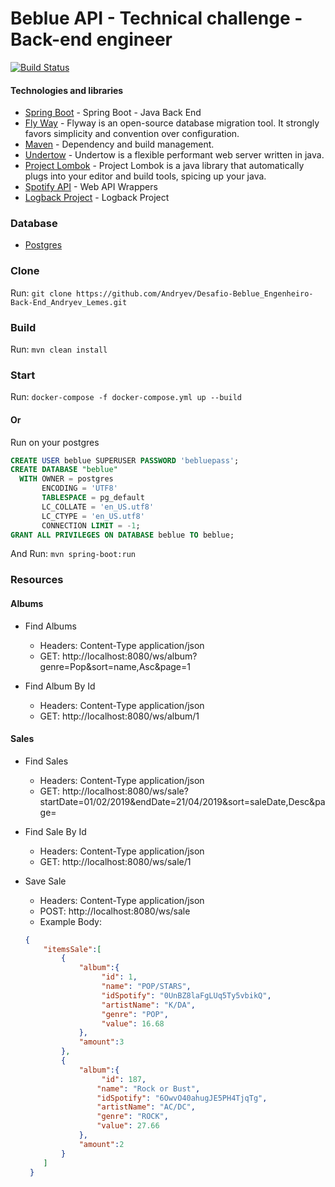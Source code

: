 # Beblue API - Technical challenge - Back-end engineer

[![Build Status](https://travis-ci.org/Andryev/Desafio-Beblue_Engenheiro-Back-End_Andryev_Lemes.svg?branch=master)](https://travis-ci.org/Andryev/Desafio-Beblue_Engenheiro-Back-End_Andryev_Lemes)
#### Technologies and libraries

* [Spring Boot] - Spring Boot - Java Back End
* [Fly Way] - Flyway is an open-source database migration tool. It strongly favors simplicity and convention over configuration.
* [Maven] - Dependency and build management.
* [Undertow] - Undertow is a flexible performant web server written in java.
* [Project Lombok] - Project Lombok is a java library that automatically plugs into your editor and build tools, spicing up your java.
* [Spotify API] - Web API Wrappers
* [Logback Project] - Logback Project


### Database

* [Postgres] 

### Clone
Run: `git clone https://github.com/Andryev/Desafio-Beblue_Engenheiro-Back-End_Andryev_Lemes.git`

### Build

Run: `mvn clean install`

### Start

Run: `docker-compose -f docker-compose.yml up --build`

#### Or
Run on your postgres

```sql
CREATE USER beblue SUPERUSER PASSWORD 'bebluepass';
CREATE DATABASE "beblue"
  WITH OWNER = postgres
       ENCODING = 'UTF8'
       TABLESPACE = pg_default
       LC_COLLATE = 'en_US.utf8'
       LC_CTYPE = 'en_US.utf8'
       CONNECTION LIMIT = -1;
GRANT ALL PRIVILEGES ON DATABASE beblue TO beblue;
```
And 
Run: `mvn spring-boot:run`
### Resources
#### Albums

* Find Albums
    * Headers: Content-Type application/json
    * GET:
http://localhost:8080/ws/album?genre=Pop&sort=name,Asc&page=1

* Find Album By Id
    * Headers: Content-Type application/json
    * GET:
http://localhost:8080/ws/album/1

#### Sales
* Find Sales
    * Headers: Content-Type application/json
    * GET:
http://localhost:8080/ws/sale?startDate=01/02/2019&endDate=21/04/2019&sort=saleDate,Desc&page=

* Find Sale By Id
    * Headers: Content-Type application/json
    * GET:
http://localhost:8080/ws/sale/1
* Save Sale
    * Headers: Content-Type application/json
    * POST:
http://localhost:8080/ws/sale
    * Example Body:<br>
    ```json
    {
     	"itemsSale":[
     		{
     			"album":{
                     "id": 1,
                     "name": "POP/STARS",
                     "idSpotify": "0UnBZ8laFgLUq5Ty5vbikQ",
                     "artistName": "K/DA",
                     "genre": "POP",
                     "value": 16.68
     			},
     			"amount":3
     		},
     		{
     			"album":{
                     "id": 187,
                 	"name": "Rock or Bust",
                 	"idSpotify": "6OwvO40ahugJE5PH4TjqTg",
                 	"artistName": "AC/DC",
                 	"genre": "ROCK",
                 	"value": 27.66
     			},
     			"amount":2
     		}
     	]
     }
    ```

[Spring Boot]: <https://spring.io/projects/spring-boot>
[Fly Way]: <https://flywaydb.org>
[Maven]: <https://maven.apache.org>
[Undertow]: <http://undertow.io>
[Project Lombok]: <https://projectlombok.org>
[Postgres]: <https://www.postgresql.org/>
[Spotify Api]: <https://developer.spotify.com/documentation/web-api/libraries/>
[Logback Project]: <https://logback.qos.ch/>
